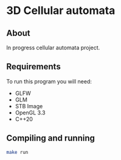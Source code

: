 # 3D Cellular automata 

## About

In progress cellular automata project.

## Requirements
To run this program you will need:
- GLFW
- GLM
- STB Image
- OpenGL 3.3
- C++20

## Compiling and running
```bash
make run
```
